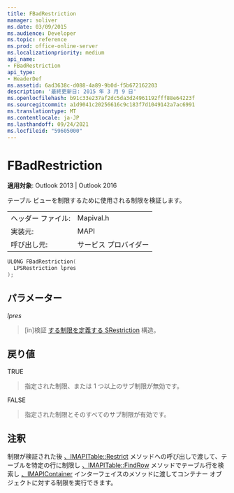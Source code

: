 ```yaml
---
title: FBadRestriction
manager: soliver
ms.date: 03/09/2015
ms.audience: Developer
ms.topic: reference
ms.prod: office-online-server
ms.localizationpriority: medium
api_name:
- FBadRestriction
api_type:
- HeaderDef
ms.assetid: 6ad3638c-d088-4a89-9b0d-f5b672162203
description: '最終更新日: 2015 年 3 月 9 日'
ms.openlocfilehash: b91c33e237af2dc5da3d24961192fff88e64223f
ms.sourcegitcommit: a1d9041c20256616c9c183f7d1049142a7ac6991
ms.translationtype: MT
ms.contentlocale: ja-JP
ms.lasthandoff: 09/24/2021
ms.locfileid: "59605000"
---
```

# <a name="fbadrestriction"></a>FBadRestriction

  
  
**適用対象**: Outlook 2013 | Outlook 2016 
  
テーブル ビューを制限するために使用される制限を検証します。 
  
|||
|:-----|:-----|
|ヘッダー ファイル:  <br/> |Mapival.h  <br/> |
|実装元:  <br/> |MAPI  <br/> |
|呼び出し元:  <br/> |サービス プロバイダー  <br/> |
   
```cpp
ULONG FBadRestriction(
  LPSRestriction lpres
);
```

## <a name="parameters"></a>パラメーター

 _lpres_
  
> [in]検証 [する制限を定義する SRestriction](srestriction.md) 構造。 
    
## <a name="return-value"></a>戻り値

TRUE 
  
> 指定された制限、または 1 つ以上のサブ制限が無効です。 
    
FALSE 
  
> 指定された制限とそのすべてのサブ制限が有効です。
    
## <a name="remarks"></a>注釈

制限が検証された後 [、IMAPITable::Restrict](imapitable-restrict.md) メソッドへの呼び出しで渡して、テーブルを特定の行に制限し [、IMAPITable::FindRow](imapitable-findrow.md) メソッドでテーブル行を検索し [、IMAPIContainer](imapicontainerimapiprop.md) インターフェイスのメソッドに渡してコンテナー オブジェクトに対する制限を実行できます。 
  

